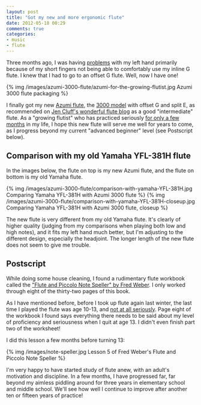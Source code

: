 ```yaml
---
layout: post
title: "Got my new and more ergonomic flute"
date: 2012-05-18 00:29
comments: true
categories:
- music
- flute
---
```

Three months ago, I was having [problems](http://franklinchen.com/blog/2012/02/27/flute-practice-dealing-with-burnout-and-injury/) with my left hand primarily because of my short fingers not being able to comfortably use my inline G flute. I knew that I had to go to an offset G flute. Well, now I have one!

{% img /images/azumi-3000-flute/azumi-for-the-growing-flutist.jpg Azumi 3000 flute packaging %}

I finally got my new [Azumi flute](http://www.azumiflutes.com/), the [3000 model](http://www.azumiflutes.com/#/2000-3000-Models) with offset G and split E, as recommended on [Jen Cluff's wonderful flute blog](http://www.jennifercluff.com/flutequip.htm) as a good "intermediate" flute. As a "growing flutist" who has practiced seriously [for only a few months](http://franklinchen.com/blog/categories/flute/) in my life, I hope this new flute will serve me well for years to come, as I progress beyond my current "advanced beginner" level (see Postscript below).

## Comparison with my old Yamaha YFL-381H flute

In the images below, the flute on top is my new Azumi flute, and the flute on bottom is my old Yamaha flute.

{% img /images/azumi-3000-flute/comparison-with-yamaha-YFL-381H.jpg Comparing Yamaha YFL-381H with Azumi 3000 flute %}
{% img /images/azumi-3000-flute/comparison-with-yamaha-YFL-381H-closeup.jpg Comparing Yamaha YFL-381H with Azumi 3000 flute, closeup %}

The new flute is very different from my old Yamaha flute. It's clearly of higher quality (judging from my comparisons when playing both low and high notes), and it fits my left hand much better, but I'm adjusting to the different design, especially the headjoint. The longer length of the new flute does not seem to give me trouble.

## Postscript

While doing some house cleaning, I found a rudimentary flute workbook called the ["Flute and Piccolo Note Speller" by Fred Weber](http://www.amazon.com/Piccolo-Speller-Elementary-Private-Method/dp/B003DKF662). I only worked through eight of the thirty-two pages of this book.

As I have mentioned before, before I took up flute again last winter, the last time I played the flute was age 10-13, and [not at all seriously](http://franklinchen.com/blog/2012/01/08/finding-and-using-my-childhood-flute-books/). Page eight of the workbook I found says everything there needs to be said about my level of proficiency and seriousness when I quit at age 13. I didn't even finish part two of the worksheet!

I did this lesson a few months before turning 13:

{% img /images/note-speller.jpg Lesson 5 of Fred Weber's Flute and Piccolo Note Speller %}

I'm very happy to have started study of flute anew, with an adult's motivation and discipline. In a few months, I have progressed far, far beyond my aimless piddling around for three years in elementary school and middle school. We'll see how well I continue to improve after another ten or fifteen years of practice!
